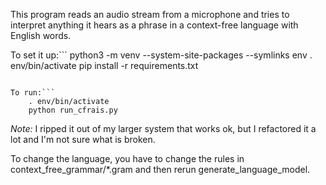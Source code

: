 This program reads an audio stream from a microphone and tries
to interpret anything it hears as a phrase in a context-free
language with English words.

To set it up:```
    python3 -m venv --system-site-packages --symlinks env
    . env/bin/activate
    pip install -r requirements.txt
```

To run:```
    . env/bin/activate
    python run_cfrais.py
```

*Note:* I ripped it out of my larger system that works ok,
but I refactored it a lot and I'm not sure what is broken.

To change the language, you have to change the rules in
    context_free_grammar/*.gram
and then rerun generate_language_model.
